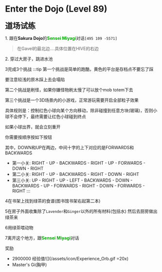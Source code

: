 # Enter the Dojo (Level 89)
<span style="font-size: 25px;">**道场试练**</span>

<span class="stage-index">1.</span> 跟在**Sakura Dojo**的<font color=00AA00>**Sensei Miyagi**</font>对话`[495 109 -5571]`
>在Gavel的最北边....具体位置在HIVE的右边

<span class="stage-index">2.</span> 穿过大房子，跳进水池

3完成3个挑战
:::tip
第一个挑战是简单的跑酷，黄色的平台是存档点不要忘了踩

要注意较浅的原木踩上去会塌陷

第二个挑战是刷怪，如果你嫌怪物刷太慢了可以放个mob totem下去

第三个挑战是一个3D场景内的小游戏，正常游玩需要开启全部粒子效果

具体规则是：控制红色小球向某个方向移动，除非碰撞到任意方块(玻璃)，否则小球不会停下，最终需要让红色小球碰到终点

如果小球出界，就会立刻重开

你需要按顺序按如下按钮

其中，DOWN和UP在两边，中间十字的上下对应的是FORWARDS和BACKWARDS

+ 第一小关: RIGHT - UP - BACKWARDS - RIGHT - UP - FORWARDS - DOWN - RIGHT
+ 第二小关: RIGHT - UP - BACKWARDS - RIGHT - DOWN - RIGHT
+ 第三小关: UP - RIGHT - UP - LEFT - BACKWARDS - DOWN - BACKWARDS - UP - FORWARDS - RIGHT - DOWN - FORWARDS - RIGHT
:::

4在书架上找到绿茶的食谱(图书馆书架右起第二本)

5在房子外面收集除了`Lavender`和`Ginger`以外的所有材料(包括水) 然后去厨房做出绿茶来

6用绿茶喂动物

7离开这个地方，跟<font color=00AA00>**Sensei Miyagi**</font>对话

奖励
+ 2900000 经验值![](/assets/icon/Experience_Orb.gif =20x)
+ Master's Gi(胸甲)
